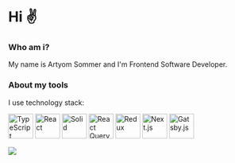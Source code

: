 # Hi ✌

### Who am i?
My name is Artyom Sommer and I'm Frontend Software Developer.

### About my tools
I use technology stack:

<a href="https://www.typescriptlang.org/" target="_blank"><img src="https://upload.wikimedia.org/wikipedia/commons/4/4c/Typescript_logo_2020.svg" alt="TypeScript" width="50" height="50"></a>
<a href="https://reactjs.org/" target="_blank"><img src="https://upload.wikimedia.org/wikipedia/commons/a/a7/React-icon.svg" alt="React" width="50" height="50"></a>
<a href="https://www.solidjs.com/" target="_blank"><img src="https://www.solidjs.com/img/logo/without-wordmark/logo.png" alt="Solid" width="50" height="50"></a>
<a href="https://react-query.tanstack.com/" target="_blank"><img src="https://react-query-v3.tanstack.com/_next/static/images/emblem-light-628080660fddb35787ff6c77e97ca43e.svg" alt="React Query" width="50" height="50"></a>
<a href="https://redux.js.org/" target="_blank"><img src="https://cdn.worldvectorlogo.com/logos/redux.svg" alt="Redux" width="50" height="50"></a>
<a href="https://nextjs.org/" target="_blank"><img src="https://seeklogo.com/images/N/next-js-logo-8FCFF51DD2-seeklogo.com.png" alt="Next.js" width="50" height="50"></a>
<a href="https://www.gatsbyjs.com/" target="_blank"><img src="https://miro.medium.com/max/300/0*dyqCSS_zH1ceC-hS.png" alt="Gatsby.js" width="50" height="50"></a>

<img src="https://github-readme-stats.vercel.app/api/top-langs/?username=aysommer&layout=compact&show_icons=true&theme=white&icon_color=2a84ea&hide_border=true&bg_color=00000000&text_color=2a84ea" />
